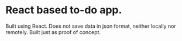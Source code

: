 # React based to-do app.
Built using React.
Does not save data in json format, neither locally nor remotely.
Built just as proof of concept.


